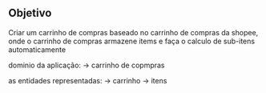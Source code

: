 ## Objetivo

Criar um carrinho de compras baseado no carrinho de compras da shopee, onde o carrinho de compras armazene items e faça o calculo de sub-itens automaticamente

dominio da aplicação: 
-> carrinho de copmpras

as entidades representadas:
-> carrinho
-> itens
